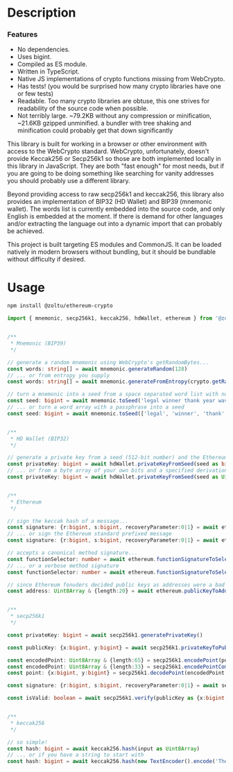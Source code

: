 # Description

### Features
 * No dependencies.
 * Uses bigint.
 * Compiled as ES module.
 * Written in TypeScript.
 * Native JS implementations of crypto functions missing from WebCrypto.
 * Has tests! (you would be surprised how many crypto libraries have one or few tests)
 * Readable.  Too many crypto libraries are obtuse, this one strives for readability of the source code when possible.
 * Not terribly large.  ~79.2KB without any compression or minification, ~21.6KB gzipped unminified. a bundler with tree shaking and minification could probably get that down significantly

This library is built for working in a browser or other environment with access to the WebCrypto standard.  WebCrypto, unfortunately, doesn't provide Keccak256 or Secp256k1 so those are both implemented locally in this library in JavaScript.  They are both "fast enough" for most needs, but if you are going to be doing something like searching for vanity addresses you should probably use a different library.

Beyond providing access to raw secp256k1 and keccak256, this library also provides an implementation of BIP32 (HD Wallet) and BIP39 (mnemonic wallet).  The words list is currently embedded into the source code, and only English is embedded at the moment.  If there is demand for other languages and/or extracting the language out into a dynamic import that can probably be achieved.

This project is built targeting ES modules and CommonJS.  It can be loaded natively in modern browsers without bundling, but it should be bundlable without difficulty if desired.

# Usage

```bash
npm install @zoltu/ethereum-crypto
```

```typescript
import { mnemonic, secp256k1, keccak256, hdWallet, ethereum } from '@zoltu/ethereum-crypto'


/**
 * Mnemonic (BIP39)
 */

// generate a random mnemonic using WebCrypto's getRandomBytes...
const words: string[] = await mnemonic.generateRandom(128)
// ... or from entropy you supply
const words: string[] = await mnemonic.generateFromEntropy(crypto.getRandomValues(new Uint8Array(32)))

// turn a mnemonic into a seed from a space separated word list with no passphrase...
const seed: bigint = await mnemonic.toSeed('legal winner thank year wave sausage worth useful legal winner thank yellow')
// ... or turn a word array with a passphrase into a seed
const seed: bigint = await mnemonic.toSeed(['legal', 'winner', 'thank', 'year', 'wave', 'sausage', 'worth', 'useful', 'legal', 'winner', 'thank', 'yellow'], 'TREZOR')


/**
 * HD Wallet (BIP32)
 */

// generate a private key from a seed (512-bit number) and the Ethereum default derivation path...
const privateKey: bigint = await hdWallet.privateKeyFromSeed(seed as bigint)
// ... or from a byte array of your own bits and a specified derivation path
const privateKey: bigint = await hdWallet.privateKeyFromSeed(seed as Uint8Array, `m/44'/60'/0'/0/0`)


/**
 * Ethereum
 */

// sign the keccak hash of a message...
const signature: {r:bigint, s:bigint, recoveryParameter:0|1} = await ethereum.signRaw(privateKey as bigint, messageToSign as string | Uint8Array)
// ... or sign the Ethereum standard prefixed message
const signature: {r:bigint, s:bigint, recoveryParameter:0|1} = await ethereum.mutateAndSign(privateKey as bigint, messageToSign as string | Uint8Array)

// accepts a canonical method signature...
const functionSelector: number = await ethereum.functionSignatureToSelector('transfer(address,uint256)')
// ... or a verbose method signature
const functionSelector: number = await ethereum.functionSignatureToSelector('transfer(address destination, uint256 amount)')

// since Ethereum fonuders decided public keys as addresses were a bad idea
const address: Uint8Array & {length:20} = await ethereum.publicKeyToAddress(publicKey as {x:bigint, y:bigint})


/**
 * secp256k1
 */

const privateKey: bigint = await secp256k1.generatePrivateKey()

const publicKey: {x:bigint, y:bigint} = await secp256k1.privateKeyToPublicKey(privateKey as bigint)

const encodedPoint: Uint8Array & {length:65} = secp256k1.encodePoint(publicKey as {x:bigint, y:bigint})
const encodedPoint: Uint8Array & {length:33} = secp256k1.encodePointCompressed(publicKey as {x:bigint, y:bigint})
const point: {x:bigint, y:bigint} = secp256k1.decodePoint(encodedPoint as Uint8Array & {length:65})

const signature: {r:bigint, s:bigint, recoveryParameter:0|1} = await secp256k1.sign(privateKey as bigint, messageHash as bigint)

const isValid: boolean = await secp256k1.verify(publicKey as {x:bigint, y:bigint}, messageHash as bigint, signature as {r:bigint, s:bigint, recoveryParameter:0|1})


/**
 * keccak256
 */

// so simple!
const hash: bigint = await keccak256.hash(input as Uint8Array)
// ... or if you have a string to start with
const hash: bigint = await keccak256.hash(new TextEncoder().encode('The quick brown fox jumps over the lazy dog'))
```
